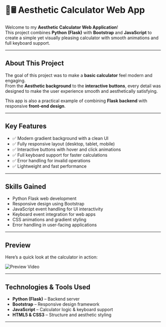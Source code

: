 # 🌸🖩 Aesthetic Calculator Web App

Welcome to my **Aesthetic Calculator Web Application**!  
This project combines **Python (Flask)** with **Bootstrap** and **JavaScript** to create a simple yet visually pleasing calculator with smooth animations and full keyboard support.

---

## About This Project

The goal of this project was to make a **basic calculator** feel modern and engaging.  
From the **Aesthetic background** to the **interactive buttons**, every detail was designed to make the user experience smooth and aesthetically satisfying.  

This app is also a practical example of combining **Flask backend** with responsive **front-end design**.

---

## Key Features

- ✅ Modern gradient background with a clean UI  
- ✅ Fully responsive layout (desktop, tablet, mobile)  
- ✅ Interactive buttons with hover and click animations  
- ✅ Full keyboard support for faster calculations  
- ✅ Error handling for invalid operations  
- ✅ Lightweight and fast performance  

---

## Skills Gained

- Python Flask web development  
- Responsive design using Bootstrap  
- JavaScript event handling for UI interactivity  
- Keyboard event integration for web apps  
- CSS animations and gradient styling  
- Error handling in user-facing applications  

---

## Preview

Here’s a quick look at the calculator in action:

![Preview Video](preview/AestheticCalc.gif)  

---

## Technologies & Tools Used

- **Python (Flask)** – Backend server  
- **Bootstrap** – Responsive design framework  
- **JavaScript** – Calculator logic & keyboard support  
- **HTML5 & CSS3** – Structure and aesthetic styling  

---


